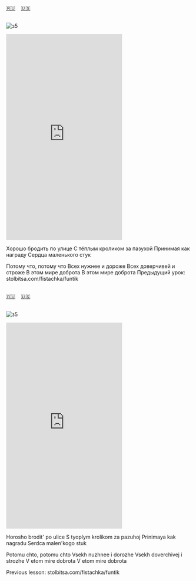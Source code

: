 <span id="ru"><a href='#ru'>🇷🇺</a> &nbsp;&nbsp;&nbsp;<a href='#en'>🇺🇸</a> &nbsp;&nbsp;&nbsp;</span><br><br>

![з5](https://github.com/user-attachments/assets/d54a16db-dfe9-48f2-b4c1-5a180000b998)

<iframe width="315" height="560" src="https://www.youtube.com/embed/KAPaPAYSA3k" frameborder="0" allow="accelerometer; autoplay; clipboard-write; encrypted-media; gyroscope; picture-in-picture; web-share"allowfullscreen></iframe>

Хорошо бродить по улице
С тёплым кроликом за пазухой
Принимая как награду
Сердца маленького стук

Потому что, потому что
Всех нужнее и дороже
Всех доверчивей и строже
В этом мире доброта
В этом мире доброта
Предыдущий урок: stolbitsa.com/fistachka/funtik
<br><br>

<span id="en"><a href='#ru'>🇷🇺</a> &nbsp;&nbsp;&nbsp;<a href='#en'>🇺🇸</a> &nbsp;&nbsp;&nbsp;</span><br><br>

![з5](https://github.com/user-attachments/assets/d54a16db-dfe9-48f2-b4c1-5a180000b998)

<iframe width="315" height="560" src="https://www.youtube.com/embed/r7ld8WbAkN4" frameborder="0" allow="accelerometer; autoplay; clipboard-write; encrypted-media; gyroscope; picture-in-picture; web-share"allowfullscreen></iframe>

Horosho brodit' po ulice
S tyoplym krolikom za pazuhoj
Prinimaya kak nagradu
Serdca malen'kogo stuk

Potomu chto, potomu chto
Vsekh nuzhnee i dorozhe
Vsekh doverchivej i strozhe
V etom mire dobrota
V etom mire dobrota

Previous lesson: stolbitsa.com/fistachka/funtik<br><br>

